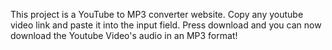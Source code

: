 This project is a YouTube to MP3 converter website. Copy any youtube video link and paste it into the input field. Press download and you can now download the Youtube Video's audio in an MP3 format!
